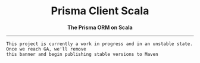 <div align="center">
    <h1>Prisma Client Scala</h1>
    <p><b>The Prisma ORM on Scala</b></p>
</div>
<hr />

```
This project is currently a work in progress and in an unstable state. Once we reach GA, we'll remove
this banner and begin publishing stable versions to Maven
```